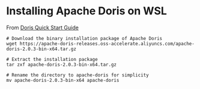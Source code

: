 # Installing Apache Doris on WSL

From [Doris Quick Start Guide](https://doris.apache.org/docs/gettingStarted/quick-start)
```
# Download the binary installation package of Apache Doris
wget https://apache-doris-releases.oss-accelerate.aliyuncs.com/apache-doris-2.0.3-bin-x64.tar.gz

# Extract the installation package
tar zxf apache-doris-2.0.3-bin-x64.tar.gz

# Rename the directory to apache-doris for simplicity
mv apache-doris-2.0.3-bin-x64 apache-doris
```
